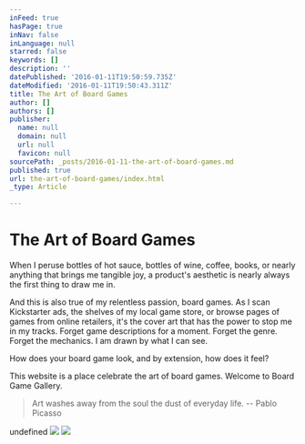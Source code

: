 ```yaml
---
inFeed: true
hasPage: true
inNav: false
inLanguage: null
starred: false
keywords: []
description: ''
datePublished: '2016-01-11T19:50:59.735Z'
dateModified: '2016-01-11T19:50:43.311Z'
title: The Art of Board Games
author: []
authors: []
publisher:
  name: null
  domain: null
  url: null
  favicon: null
sourcePath: _posts/2016-01-11-the-art-of-board-games.md
published: true
url: the-art-of-board-games/index.html
_type: Article

---
```

# The Art of Board Games

When I peruse bottles of hot sauce, bottles of wine, coffee, books, or nearly anything that brings me tangible joy, a product's aesthetic is nearly always the first thing to draw me in.

And this is also true of my relentless passion, board games. As I scan Kickstarter ads, the shelves of my local game store, or browse pages of games from online retailers, it's the cover art that has the power to stop me in my tracks. Forget game descriptions for a moment. Forget the genre. Forget the mechanics. I am drawn by what I can see.

How does your board game look, and by extension, how does it feel?

This website is a place celebrate the art of board games. Welcome to Board Game Gallery.

> Art washes away from the soul the dust of everyday life. -- Pablo Picasso

undefined
![](https://the-grid-user-content.s3-us-west-2.amazonaws.com/6b8d65b5-5ae4-43d0-9b55-4c8f75bb141a.jpg)
![](https://the-grid-user-content.s3-us-west-2.amazonaws.com/c77e473d-c6bb-4f30-b785-302b58ec042a.jpg)